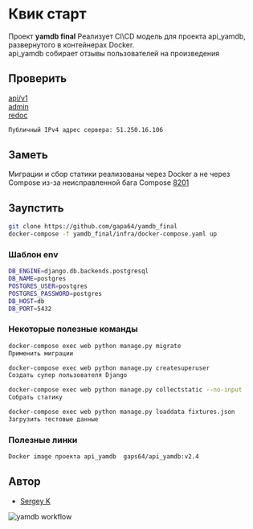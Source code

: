 # Квик старт

Проект **yamdb final** Реализует CI\CD модель для проекта api_yamdb, развернутого в контейнерах Docker.  
api_yamdb собирает отзывы пользователей на произведения

## Проверить
[api/v1](http://51.250.16.106/api/v1/)  
[admin](http://51.250.16.106/admin)  
[redoc](http://51.250.16.106/redoc)  

```bash
Публичный IPv4 адрес сервера: 51.250.16.106
```
## Заметь
Миграции и сбор статики реализованы через Docker а не через Compose из-за неисправленной бага Compose [8201](https://github.com/docker/compose/issues/8201)

## Заупстить

```bash
git clone https://github.com/gapa64/yamdb_final
docker-compose -f yamdb_final/infra/docker-compose.yaml up
```

### Шаблон env
```bash
DB_ENGINE=django.db.backends.postgresql
DB_NAME=postgres
POSTGRES_USER=postgres
POSTGRES_PASSWORD=postgres
DB_HOST=db
DB_PORT=5432
```

### Некоторые полезные команды
```bash
docker-compose exec web python manage.py migrate 
Применить миграции

docker-compose exec web python manage.py createsuperuser 
Создать супер пользователя Django

docker-compose exec web python manage.py collectstatic --no-input 
Cобрать статику

docker-compose exec web python manage.py loaddata fixtures.json
Загрузить тестовые данные
```

### Полезные линки
```bash
Docker image проекта api_yamdb  gaps64/api_yamdb:v2.4
```

## Автор
- [Sergey K](https://github.com/gapa64)

![yamdb workflow](https://github.com/gapa64/yamdb_final/actions/workflows/yamdb_workflow.yml/badge.svg)

